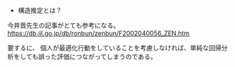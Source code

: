 - 構造推定とは？

今井晋先生の記事がとても参考になる。
https://db.jil.go.jp/db/ronbun/zenbun/F2002040056_ZEN.htm

要するに、
個人が最適化行動をしていることを考慮しなければ、単純な回帰分析をしても誤った評価につながってしまうのである。




